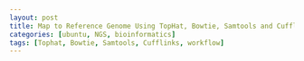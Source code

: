 ```yaml
---
layout: post
title: Map to Reference Genome Using TopHat, Bowtie, Samtools and Cufflinks (Ubuntu) 
categories: [ubuntu, NGS, bioinformatics]
tags: [Tophat, Bowtie, Samtools, Cufflinks, workflow]
---
```


